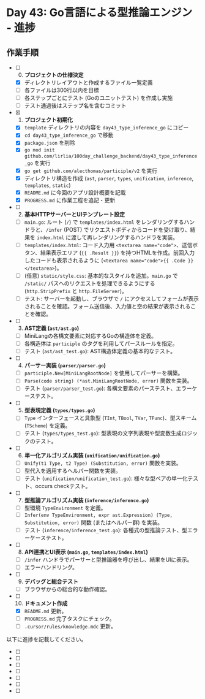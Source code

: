 # Day 43: Go言語による型推論エンジン - 進捗

## 作業手順

- [ ] 0. **プロジェクトの仕様決定**
    - [X] ディレクトリレイアウトと作成するファイル一覧定義
    - [ ] 各ファイルは300行以内を目標
    - [ ] 各ステップごとにテスト (Goのユニットテスト) を作成し実施
    - [ ] テスト通過後はステップ名を含むコミット
- [X] 1. **プロジェクト初期化**
    - [X] `template` ディレクトリの内容を `day43_type_inference_go` にコピー
    - [X] `cd day43_type_inference_go` で移動
    - [X] `package.json` を削除
    - [X] `go mod init github.com/lirlia/100day_challenge_backend/day43_type_inference_go` を実行
    - [X] `go get github.com/alecthomas/participle/v2` を実行
    - [X] ディレクトリ構造を作成 (`ast`, `parser`, `types`, `unification`, `inference`, `templates`, `static`)
    - [X] `README.md` に今回のアプリ設計概要を記載
    - [X] `PROGRESS.md` に作業工程を追記・更新
- [ ] 2. **基本HTTPサーバーとUIテンプレート設定**
    - [ ] `main.go`: ルート (`/`) で `templates/index.html` をレンダリングするハンドラと、`/infer` (POST) でリクエストボディからコードを受け取り、結果を `index.html` に渡して再レンダリングするハンドラを実装。
    - [ ] `templates/index.html`: コード入力用 `<textarea name="code">`、送信ボタン、結果表示エリア (`{{ .Result }}`) を持つHTMLを作成。前回入力したコードも表示されるように (`<textarea name="code">{{ .Code }}</textarea>`)。
    - [ ] (任意) `static/style.css`: 基本的なスタイルを追加。`main.go` で `/static/` パスへのリクエストを処理できるようにする (`http.StripPrefix` と `http.FileServer`)。
    - [ ] テスト: サーバーを起動し、ブラウザで `/` にアクセスしてフォームが表示されることを確認。フォーム送信後、入力値と空の結果が表示されることを確認。
- [ ] 3. **AST定義 (`ast/ast.go`)**
    - [ ] MiniLangの各構文要素に対応するGoの構造体を定義。
    - [ ] 各構造体は `participle` のタグを利用してパースルールを指定。
    - [ ] テスト (`ast/ast_test.go`): AST構造体定義の基本的なテスト。
- [ ] 4. **パーサー実装 (`parser/parser.go`)**
    - [ ] `participle.New[MiniLangRootNode]` を使用してパーサーを構築。
    - [ ] `Parse(code string) (*ast.MiniLangRootNode, error)` 関数を実装。
    - [ ] テスト (`parser/parser_test.go`): 各構文要素のパーステスト、エラーケーステスト。
- [ ] 5. **型表現定義 (`types/types.go`)**
    - [ ] `Type` インターフェースと具象型 (`TInt`, `TBool`, `TVar`, `TFunc`)、型スキーム (`TScheme`) を定義。
    - [ ] テスト (`types/types_test.go`): 型表現の文字列表現や型変数生成ロジックのテスト。
- [ ] 6. **単一化アルゴリズム実装 (`unification/unification.go`)**
    - [ ] `Unify(t1 Type, t2 Type) (Substitution, error)` 関数を実装。
    - [ ] 型代入を適用するヘルパー関数を実装。
    - [ ] テスト (`unification/unification_test.go`): 様々な型ペアの単一化テスト、occurs checkテスト。
- [ ] 7. **型推論アルゴリズム実装 (`inference/inference.go`)**
    - [ ] 型環境 `TypeEnvironment` を定義。
    - [ ] `Infer(env TypeEnvironment, expr ast.Expression) (Type, Substitution, error)` 関数 (またはヘルパー群) を実装。
    - [ ] テスト (`inference/inference_test.go`): 各種式の型推論テスト、型エラーケーステスト。
- [ ] 8. **API連携とUI表示 (`main.go`, `templates/index.html`)**
    - [ ] `/infer` ハンドラでパーサーと型推論器を呼び出し、結果をUIに表示。
    - [ ] エラーハンドリング。
- [ ] 9. **デバッグと総合テスト**
    - [ ] ブラウザからの総合的な動作確認。
- [ ] 10. **ドキュメント作成**
    - [X] `README.md` 更新。
    - [ ] `PROGRESS.md` 完了タスクにチェック。
    - [ ] `.cursor/rules/knowledge.mdc` 更新。

以下に進捗を記載してください。


- [ ] 
- [ ] 
- [ ] 
- [ ] 
- [ ] 
- [ ] 
- [ ] 
